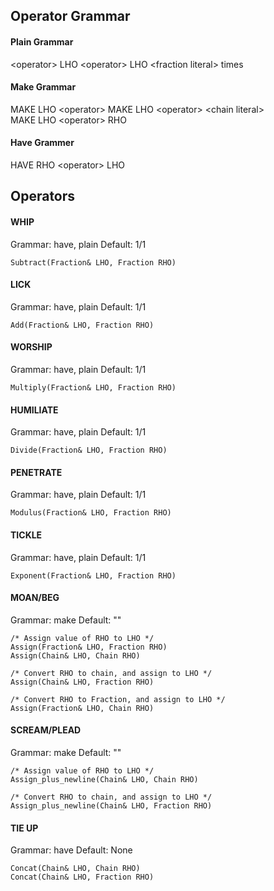 ## Operator Grammar
#### Plain Grammar
&lt;operator&gt; LHO
&lt;operator&gt; LHO &lt;fraction literal&gt; times  
#### Make Grammar
MAKE LHO &lt;operator&gt;
MAKE LHO &lt;operator&gt; &lt;chain literal&gt;  
MAKE LHO &lt;operator&gt; RHO  
#### Have Grammer
HAVE RHO &lt;operator&gt; LHO  

## Operators
#### WHIP
Grammar: have, plain
Default: 1/1

    Subtract(Fraction& LHO, Fraction RHO)  
#### LICK
Grammar: have, plain
Default: 1/1

    Add(Fraction& LHO, Fraction RHO)
#### WORSHIP
Grammar: have, plain
Default: 1/1

    Multiply(Fraction& LHO, Fraction RHO)
#### HUMILIATE
Grammar: have, plain
Default: 1/1

    Divide(Fraction& LHO, Fraction RHO)  
#### PENETRATE
Grammar: have, plain
Default: 1/1

    Modulus(Fraction& LHO, Fraction RHO)  
#### TICKLE
Grammar: have, plain
Default: 1/1

    Exponent(Fraction& LHO, Fraction RHO)  
#### MOAN/BEG
Grammar: make
Default: ""

    /* Assign value of RHO to LHO */
    Assign(Fraction& LHO, Fraction RHO)
    Assign(Chain& LHO, Chain RHO)
    
    /* Convert RHO to chain, and assign to LHO */
    Assign(Chain& LHO, Fraction RHO)
    
    /* Convert RHO to Fraction, and assign to LHO */
    Assign(Fraction& LHO, Chain RHO)
    

#### SCREAM/PLEAD
Grammar: make
Default: ""

    /* Assign value of RHO to LHO */
    Assign_plus_newline(Chain& LHO, Chain RHO)
    
    /* Convert RHO to chain, and assign to LHO */
    Assign_plus_newline(Chain& LHO, Fraction RHO)

#### TIE UP
Grammar: have
Default: None

    Concat(Chain& LHO, Chain RHO)
    Concat(Chain& LHO, Fraction RHO) 

